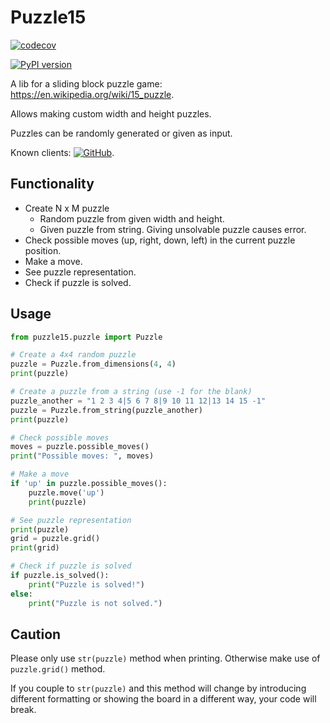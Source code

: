 # Puzzle15

[![codecov](https://codecov.io/gh/EvalVis/Puzzle15/branch/main/graph/badge.svg)](https://codecov.io/gh/EvalVis/Puzzle15)

[![PyPI version](https://badge.fury.io/py/puzzle15.svg)](https://pypi.org/project/puzzle15/)

A lib for a sliding block puzzle game: https://en.wikipedia.org/wiki/15_puzzle.

Allows making custom width and height puzzles.

Puzzles can be randomly generated or given as input.

Known clients: [![GitHub](https://img.shields.io/badge/GitHub-EvalVis/Puzzle15Gym-black?style=flat&logo=github)](https://github.com/EvalVis/Puzzle15Gym).

## Functionality
- Create N x M puzzle
    - Random puzzle from given width and height.
    - Given puzzle from string. Giving unsolvable puzzle causes error.
- Check possible moves (up, right, down, left) in the current puzzle position.
- Make a move.
- See puzzle representation.
- Check if puzzle is solved.

## Usage

```python
from puzzle15.puzzle import Puzzle

# Create a 4x4 random puzzle
puzzle = Puzzle.from_dimensions(4, 4)
print(puzzle)

# Create a puzzle from a string (use -1 for the blank)
puzzle_another = "1 2 3 4|5 6 7 8|9 10 11 12|13 14 15 -1"
puzzle = Puzzle.from_string(puzzle_another)
print(puzzle)

# Check possible moves
moves = puzzle.possible_moves()
print("Possible moves: ", moves)

# Make a move
if 'up' in puzzle.possible_moves():
    puzzle.move('up')
    print(puzzle)

# See puzzle representation
print(puzzle)
grid = puzzle.grid()
print(grid)

# Check if puzzle is solved
if puzzle.is_solved():
    print("Puzzle is solved!")
else:
    print("Puzzle is not solved.")
```

## Caution
Please only use `str(puzzle)` method when printing.
Otherwise make use of `puzzle.grid()` method.

If you couple to `str(puzzle)` and this method will change by introducing different
formatting or showing the board in a different way, your code will break.
